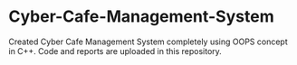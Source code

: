 # Cyber-Cafe-Management-System
Created Cyber Cafe Management System completely using OOPS concept in C++.
Code and reports are uploaded in this repository.
